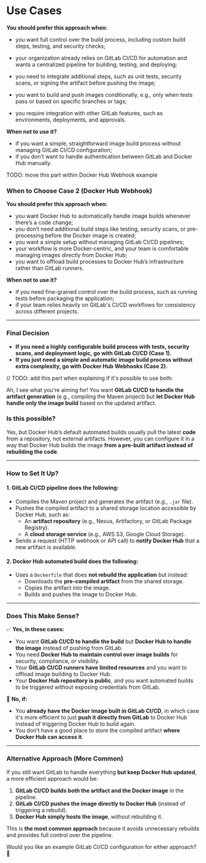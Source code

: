 # Use Cases

**You should prefer this approach when:**
- you want full control over the build process, including custom build steps, testing, and security checks;
- your organization already relies on GitLab CI/CD for automation and wants a centralized pipeline for building, testing, and deploying;
- you need to integrate additional steps, such as unit tests, security scans, or signing the artifact before pushing the image;


- you want to build and push images conditionally, e.g., only when tests pass or based on specific branches or tags;
- you require integration with other GitLab features, such as environments, deployments, and approvals.

**When not to use it?**
- if you want a simple, straightforward image build process without managing GitLab CI/CD configuration;
- if you don’t want to handle authentication between GitLab and Docker Hub manually.

TODO: move this part within Docker Hub Webhook example

### When to Choose **Case 2 (Docker Hub Webhook)**
**You should prefer this approach when:**
- you want Docker Hub to automatically handle image builds whenever there’s a code change;
- you don’t need additional build steps like testing, security scans, or pre-processing before the Docker image is created;
- you want a simple setup without managing GitLab CI/CD pipelines;
- your workflow is more Docker-centric, and your team is comfortable managing images directly from Docker Hub;
- you want to offload build processes to Docker Hub’s infrastructure rather than GitLab runners.

**When not to use it?**
- if you need fine-grained control over the build process, such as running tests before packaging the application;
- if your team relies heavily on GitLab's CI/CD workflows for consistency across different projects.

---

### **Final Decision**
- **If you need a highly configurable build process with tests, security scans, and deployment logic, go with GitLab CI/CD (Case 1).**
- **If you just need a simple and automatic image build process without extra complexity, go with Docker Hub Webhooks (Case 2).**  

// TODO: add this part when explaining if it's possible to use both:


Ah, I see what you're aiming for! You want **GitLab CI/CD to handle the artifact generation** (e.g., compiling the Maven project) but **let Docker Hub handle only the image build** based on the updated artifact.

### **Is this possible?**
Yes, but Docker Hub’s default automated builds usually pull the latest **code** from a repository, not external artifacts. However, you can configure it in a way that Docker Hub builds the image **from a pre-built artifact instead of rebuilding the code**.

---

### **How to Set It Up?**
#### **1. GitLab CI/CD pipeline does the following:**
- Compiles the Maven project and generates the artifact (e.g., `.jar` file).
- Pushes the compiled artifact to a shared storage location accessible by Docker Hub, such as:
    - An **artifact repository** (e.g., Nexus, Artifactory, or GitLab Package Registry).
    - A **cloud storage service** (e.g., AWS S3, Google Cloud Storage).
- Sends a request (HTTP webhook or API call) to **notify Docker Hub** that a new artifact is available.

#### **2. Docker Hub automated build does the following:**
- Uses a `Dockerfile` that does **not rebuild the application** but instead:
    - Downloads the **pre-compiled artifact** from the shared storage.
    - Copies the artifact into the image.
    - Builds and pushes the image to Docker Hub.

---

### **Does This Make Sense?**
✅ **Yes, in these cases:**
- You want **GitLab CI/CD to handle the build** but **Docker Hub to handle the image** instead of pushing from GitLab.
- You need **Docker Hub to maintain control over image builds** for security, compliance, or visibility.
- Your **GitLab CI/CD runners have limited resources** and you want to offload image building to Docker Hub.
- Your **Docker Hub repository is public**, and you want automated builds to be triggered without exposing credentials from GitLab.

🚫 **No, if:**
- You **already have the Docker image built in GitLab CI/CD**, in which case it's more efficient to just **push it directly from GitLab** to Docker Hub instead of triggering Docker Hub to build again.
- You don’t have a good place to store the compiled artifact **where Docker Hub can access it**.

---

### **Alternative Approach (More Common)**
If you still want GitLab to handle everything **but keep Docker Hub updated**, a more efficient approach would be:
1. **GitLab CI/CD builds both the artifact and the Docker image** in the pipeline.
2. **GitLab CI/CD pushes the image directly to Docker Hub** (instead of triggering a rebuild).
3. **Docker Hub simply hosts the image**, without rebuilding it.

This is **the most common approach** because it avoids unnecessary rebuilds and provides full control over the pipeline.

Would you like an example GitLab CI/CD configuration for either approach? 🚀

